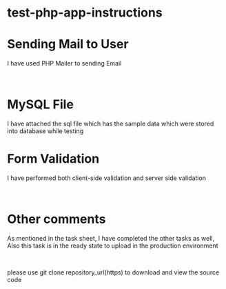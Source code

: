 # test-php-app-instructions

<h1>Sending Mail to User</h1>
<p>I have used PHP Mailer to sending Email</p>
<br />
<h1>MySQL File</h1>
<p> I have attached the sql file which has the sample data which were stored into database while testing</p>
<h1>Form Validation</h1>
<p>I have performed both client-side validation and server side validation</p>
<br />
<h1>Other comments</h1>
<p>As mentioned in the task sheet, I have completed the other tasks as well, Also this task is in the ready state to upload in the production environment </p>
<br />
<p>please use git clone repository_url(https) to download and view the source code</p>

